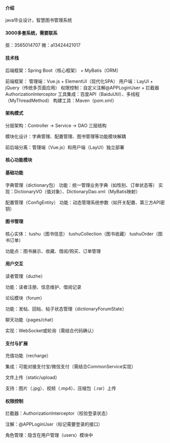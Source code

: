 #### 介绍
java毕业设计，智慧图书管理系统

#### 3000多套系统，需要联系 
抠：3565014707 微：a13424421017

#### 技术栈
后端框架：Spring Boot（核心框架） + MyBatis（ORM）

前端框架：
管理端：Vue.js + ElementUI（现代化SPA）
用户端：LayUI + jQuery（传统多页面应用）
权限控制：自定义注解@APPLoginUser + 拦截器AuthorizationInterceptor
工具集成：百度API（BaiduUtil）、多线程（MyThreadMethod）
构建工具：Maven（pom.xml）

#### 架构模式
分层架构：Controller → Service → DAO 三层结构

模块化设计：字典管理、配置管理、图书管理等功能模块解耦

前后端分离：管理端（Vue.js）和用户端（LayUI）独立部署

#### 核心功能模块
#### 基础功能

字典管理（dictionary包）
功能：统一管理业务字典（如性别、订单状态等）
实现：DictionaryVO（值对象）、DictionaryDao.xml（MyBatis映射）

配置管理（ConfigEntity）
功能：动态管理系统参数（如开关配置、第三方API密钥）

#### 图书管理
核心实体：
tushu（图书信息）
tushuCollection（图书收藏）
tushuOrder（图书订单）

功能点：图书展示、收藏、借阅/购买、订单管理

#### 用户交互
读者管理（duzhe）

功能：读者注册、信息维护、借阅记录

论坛模块（forum）

功能：发帖、回帖、帖子状态管理（dictionaryForumState）

聊天功能（pages/chat）

实现：WebSocket或轮询（需结合代码确认）

#### 支付与扩展
充值功能（recharge）

集成：可能对接支付宝/微信支付（需结合CommonService实现）

文件上传（static/upload）

支持：图片（.jpg）、视频（.mp4）、压缩包（.rar）上传

#### 权限控制
拦截器：AuthorizationInterceptor（校验登录状态）

注解：@APPLoginUser（标记需要登录的接口）

角色管理：隐含在用户管理（users）模块中
